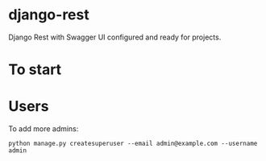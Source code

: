 # django-rest
Django Rest with Swagger UI configured and ready for projects.

# To start

# Users
To add more admins:

    python manage.py createsuperuser --email admin@example.com --username admin

